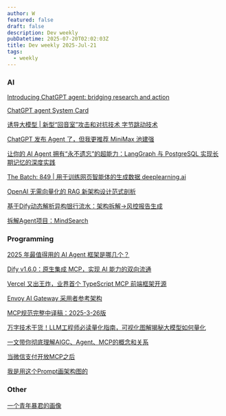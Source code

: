 ```yaml
---
author: W
featured: false
draft: false
description: Dev weekly
pubDatetime: 2025-07-20T02:02:03Z
title: Dev weekly 2025-Jul-21
tags:
  - weekly
---
```


### AI

[]()

[]()

[]()

[]()

[]()

[]()

[Introducing ChatGPT agent: bridging research and action](https://openai.com/index/introducing-chatgpt-agent/)

[ChatGPT agent System Card](https://openai.com/index/chatgpt-agent-system-card/)

[]()

[]()

[]()

[]()

[]()

[]()

[]()

[]()

[]()

[]()

[]()

[诱导大模型 | 新型“回音室”攻击和对抗技术 字节跳动技术](https://mp.weixin.qq.com/s/a4ThvkQEFPweoSbBIJPOPg)

[ChatGPT 发布 Agent 了，但我更推荐 MiniMax 池建强](https://mp.weixin.qq.com/s/ij1dp9aC8278RPz0U0bmVg)

[让你的 AI Agent 拥有“永不遗忘”的超能力：LangGraph 与 PostgreSQL 实现长期记忆的深度实践](https://mp.weixin.qq.com/s/e_rRjS2EqLcPt7NPB0CNWw)

[The Batch: 849 | 用于训练网页智能体的生成数据 deeplearning.ai](https://mp.weixin.qq.com/s/ZUyMYLA62ZqIjG1eX0zEHQ)

[OpenAI 无需向量化的 RAG 新架构设计范式剖析](https://mp.weixin.qq.com/s/nUlFDxnUlEj0EG5Lg0xN_Q)

[基于Dify动态解析异构银行流水：架构拆解→风控报告生成](https://mp.weixin.qq.com/s/4FFB-kQ1uEuhyD1DfEULhA)

[拆解Agent项目：MindSearch](https://mp.weixin.qq.com/s/TaPlcW5QW-t3v-clK3E-0Q)

[]()

[]()

[]()

[]()

### Programming

[]()

[]()

[]()

[]()

[]()

[]()

[]()

[]()

[]()

[]()

[]()

[]()

[]()

[]()

[]()

[]()

[2025 年最值得用的 AI Agent 框架是哪几个？](https://mp.weixin.qq.com/s/4_19lkKVA2eojrNILMYhiA)

[Dify v1.6.0：原生集成 MCP，实现 AI 能力的双向流通](https://mp.weixin.qq.com/s/LrwMA1vatWcyICaZHE7jaQ)

[Vercel 又出王炸，业界首个 TypeScript MCP 前端框架开源](https://mp.weixin.qq.com/s/QP8ct-B2IjgFJdRlssSgew)

[Envoy AI Gateway 采用者参考架构](https://mp.weixin.qq.com/s/nznUZw_X97opdM5KMH9Rlw)

[MCP规范完整中译稿：2025-3-26版](https://mp.weixin.qq.com/s/SMcRdOnvPEHZSEy6V5ulnA)

[万字技术干货！LLM工程师必读量化指南，可视化图解揭秘大模型如何量化](https://mp.weixin.qq.com/s/XrvyJ1zIfFBy79AdNU4YMw)

[一文带你彻底理解AIGC、Agent、MCP的概念和关系](https://mp.weixin.qq.com/s/jTx_ktWeu5Ck8RDZ3b6iRw)

[当微信支付开放MCP之后](https://mp.weixin.qq.com/s/PbOzXpQ5B6wDHy93o4ghaA)

[我是用这个Prompt画架构图的](https://mp.weixin.qq.com/s/49OweJT0q4iirmS8-BMYCg)

### Other

[]()

[]()

[]()

[一个青年暴君的画像](https://mp.weixin.qq.com/s/cdn-vIqy2kw1EIF0DdB4xg)

[]()

[]()

[]()

[]()

[]()

[]()

[]()

[]()

[]()

[]()

[]()

[]()

[]()

[]()

[]()

[]()

[]()

[]()

[]()

[]()

[]()

[]()

[]()

[]()

[]()

[]()

[]()

[]()

[]()

[]()

[]()

[]()

[]()
